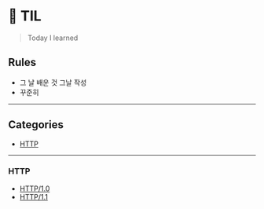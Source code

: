 # 📝 TIL
> Today I learned

## Rules
* 그 날 배운 것 그날 작성
* 꾸준히
---
## Categories
* [HTTP](#http)

---

### HTTP
- [HTTP/1.0](HTTP/HTTP1.0.md)
- [HTTP/1.1](HTTP/HTTP1.1.md)